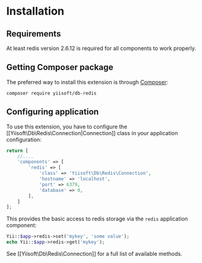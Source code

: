 Installation
============

## Requirements

At least redis version 2.6.12 is required for all components to work properly.

## Getting Composer package

The preferred way to install this extension is through [Composer](https://getcomposer.org):

```shell
composer require yiisoft/db-redis
```

## Configuring application

To use this extension, you have to configure the [[Yiisoft\Db\Redis\Connection|Connection]] class in your application configuration:

```php
return [
    //....
    'components' => [
        'redis' => [
            'class' => 'Yiisoft\Db\Redis\Connection',
            'hostname' => 'localhost',
            'port' => 6379,
            'database' => 0,
        ],
    ]
];
```

This provides the basic access to redis storage via the `redis` application component:

```php
Yii::$app->redis->set('mykey', 'some value');
echo Yii::$app->redis->get('mykey');
```

See [[Yiisoft\Db\Redis\Connection]] for a full list of available methods.
